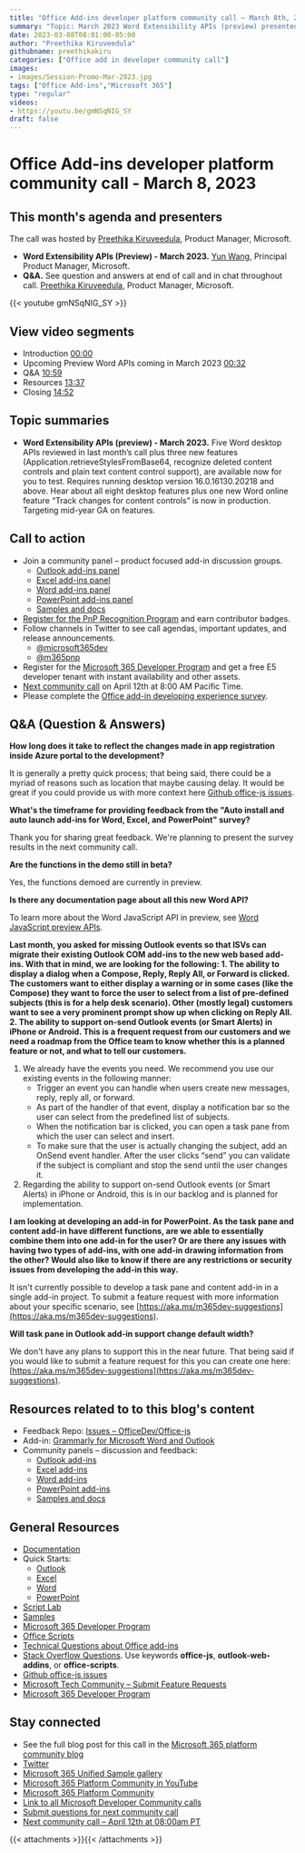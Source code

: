 ```yaml
---
title: "Office Add-ins developer platform community call – March 8th, 2023"
summary: "Topic: March 2023 Word Extensibility APIs (preview) presented by Yun Wang, Principal Product Manager at Microsoft. The call was hosted by Preethika Kiruveedula. Recorded on March 8, 2023."
date: 2023-03-08T08:01:00-05:00
author: "Preethika Kiruveedula"
githubname: preethikakiru
categories: ["Office add in developer community call"]
images:
- images/Session-Promo-Mar-2023.jpg
tags: ["Office Add-ins","Microsoft 365"]
type: "regular"
videos:
- https://youtu.be/gmNSqNIG_SY
draft: false
---
```


# Office Add-ins developer platform community call - March 8, 2023

## This month's agenda and presenters

The call was hosted by [Preethika Kiruveedula](www.linkedin.com/in/preethika-kiruveedula-529b7a148), Product Manager, Microsoft.

* **Word Extensibility APIs (Preview) - March 2023.** [Yun Wang](https://www.linkedin.com/in/wang-yun-99370463/?originalSubdomain=cn), Principal Product Manager, Microsoft.
* **Q&A.** See question and answers at end of call and in chat throughout call. [Preethika Kiruveedula](www.linkedin.com/in/preethika-kiruveedula-529b7a14), Product Manager, Microsoft.

{{< youtube gmNSqNIG_SY >}}

## View video segments

* Introduction [00:00](https://youtu.be/gmNSqNIG_SY?t=0)
* Upcoming Preview Word APIs coming in March 2023 [00:32](https://youtu.be/gmNSqNIG_SY?t=32)
* Q&A [10:59](https://youtu.be/gmNSqNIG_SY?t=659)
* Resources [13:37](https://youtu.be/gmNSqNIG_SY?t=817)
* Closing [14:52](https://youtu.be/gmNSqNIG_SY?t=892)

## Topic summaries

* **Word Extensibility APIs (preview) - March 2023.** Five Word desktop APIs reviewed in last month’s call plus three new features (Application.retrieveStylesFromBase64, recognize deleted content controls and plain text content control support), are available now for you to test.  Requires running desktop version 16.0.16130.20218 and above.  Hear about all eight desktop features plus one new Word online feature “Track changes for content controls” is now in production. Targeting mid-year GA on features.

## Call to action

* Join a community panel – product focused add-in discussion groups.
    * [Outlook add-ins panel](https://ux.microsoft.com/Panel/OutlookAddinDeveloper)
    * [Excel add-ins panel](https://ux.microsoft.com/Panel/ExcelAddinDeveloper)
    * [Word add-ins panel](https://ux.microsoft.com/Panel/WordAddinDeveloper)
    * [PowerPoint add-ins panel](https://ux.microsoft.com/Panel/PowerPointAddinDeveloper)
    * [Samples and docs](https://ux.microsoft.com/Panel/OfficeAddinImproveSamplesDocs)
* [Register for the PnP Recognition Program](https://pnp.github.io/recognitionprogram/) and earn contributor badges.
* Follow channels in Twitter to see call agendas, important updates, and release announcements.
    * [@microsoft365dev](https://twitter.com/microsoft365dev)
    * [@m365pnp](https://twitter.com/m365pnp)
* Register for the [Microsoft 365 Developer Program](https://aka.ms/m365/devprogram) and get a free E5 developer tenant with instant availability and other assets.
* [Next community call](https://aka.ms/officeaddinscommunitycall) on April 12th at 8:00 AM Pacific Time.
* Please complete the [Office add-in developing experience survey](https://forms.office.com/r/wmzCgccbPa).

## Q&A (Question & Answers)

**How long does it take to reflect the changes made in app registration inside Azure portal to the development?**

It is generally a pretty quick process; that being said, there could be a myriad of reasons such as location that maybe causing delay. It would be great if you could provide us with more context here [Github office-js issues](https://github.com/OfficeDev/office-js/issues).

**What's the timeframe for providing feedback from the "Auto install and auto launch add-ins for Word, Excel, and PowerPoint" survey?**

Thank you for sharing great feedback. We're planning to present the survey results in the next community call.

**Are the functions in the demo still in beta?**

Yes, the functions demoed are currently in preview.

**Is there any documentation page about all this new Word API?**

To learn more about the Word JavaScript API in preview, see [Word JavaScript preview APIs](https://learn.microsoft.com/javascript/api/requirement-sets/word/word-preview-apis?view=powerpoint-js-preview).

**Last month, you asked for missing Outlook events so that ISVs can migrate their existing Outlook COM add-ins to the new web based add-ins. With that in mind, we are looking for the following: 1. The ability to display a dialog when a Compose, Reply, Reply All, or Forward is clicked. The customers want to either display a warning or in some cases (like the Compose) they want to force the user to select from a list of pre-defined subjects (this is for a help desk scenario). Other (mostly legal) customers want to see a very prominent prompt show up when clicking on Reply All. 2. The ability to support on-send Outlook events (or Smart Alerts) in iPhone or Android. This is a frequent request from our customers and we need a roadmap from the Office team to know whether this is a planned feature or not, and what to tell our customers.**

1. We already have the events you need. We recommend you use our existing events in the following manner:
   * Trigger an event you can handle when users create new messages, reply, reply all, or forward.
   * As part of the handler of that event, display a notification bar so the user can select from the predefined list of subjects.  
   * When the notification bar is clicked, you can open a task pane from which the user can select and insert.
   * To make sure that the user is actually changing the subject, add an OnSend event handler. After the user clicks “send” you can validate if the subject is compliant and stop the send until the user changes it.
2. Regarding the ability to support on-send Outlook events (or Smart Alerts) in iPhone or Android, this is in our backlog and is planned for implementation. 

**I am looking at developing an add-in for PowerPoint. As the task pane and content add-in have different functions, are we able to essentially combine them into one add-in for the user? Or are there any issues with having two types of add-ins, with one add-in drawing information from the other? Would also like to know if there are any restrictions or security issues from developing the add-in this way.**

It isn't currently possible to develop a task pane and content add-in in a single add-in project. To submit a feature request with more information about your specific scenario, see [https://aka.ms/m365dev-suggestions](https://aka.ms/m365dev-suggestions).

**Will task pane in Outlook add-in support change default width?**

We don't have any plans to support this in the near future. That being said if you would like to submit a feature request for this you can create one here: [https://aka.ms/m365dev-suggestions](https://aka.ms/m365dev-suggestions).

## Resources related to to this blog's content

* Feedback Repo: [Issues – OfficeDev/Office-js](https://github.com/OfficeDev/office-js/issues)
* Add-in: [Grammarly for Microsoft Word and Outlook](https://www.grammarly.com/office-addin)
* Community panels – discussion and feedback:
  * [Outlook add-ins](https://ux.microsoft.com/Panel/OutlookAddinDeveloper)
  * [Excel add-ins](https://ux.microsoft.com/Panel/ExcelAddinDeveloper)
  * [Word add-ins ](https://ux.microsoft.com/Panel/WordAddinDeveloper)
  * [PowerPoint add-ins](https://ux.microsoft.com/Panel/PowerPointAddinDeveloper)
  * [Samples and docs](https://ux.microsoft.com/Panel/OfficeAddinImproveSamplesDocs)

## General Resources

* [Documentation](https://aka.ms/office-add-ins-docs)
* Quick Starts:
  * [Outlook](https://learn.microsoft.com/office/dev/add-ins/quickstarts/outlook-quickstart)
  * [Excel](https://learn.microsoft.com/office/dev/add-ins/quickstarts/excel-quickstart-jquery)
  * [Word](https://learn.microsoft.com/office/dev/add-ins/quickstarts/word-quickstart)
  * [PowerPoint](https://learn.microsoft.com/office/dev/add-ins/quickstarts/powerpoint-quickstart)
* [Script Lab](https://aka.ms/getscriptlab)
* [Samples](https://aka.ms/officeaddinsamples)
* [Microsoft 365 Developer Program](https://aka.ms/M365devprogram)
* [Office Scripts](aka.ms/office-scripts-docs)
* [Technical Questions about Office add-ins](https://aka.ms/office-addins-dev-questions)
* [Stack Overflow Questions](https://stackoverflow.com). Use keywords **office-js**, **outlook-web-addins**, or **office-scripts**.
* [Github office-js issues](https://github.com/OfficeDev/office-js/issues)
* [Microsoft Tech Community – Submit Feature Requests](https://aka.ms/m365dev-suggestions)
* [Microsoft 365 Developer Program](https://aka.ms/M365devprogram)

## Stay connected

* See the full blog post for this call in the [Microsoft 365 platform community blog](https://aka.ms/m365pnp/blog)
* [Twitter](https://twitter.com/microsoft365dev)
* [Microsoft 365 Unified Sample gallery](https://aka.ms/community/samples)
* [Microsoft 365 Platform Community in YouTube](https://aka.ms/community/videos)
* [Microsoft 365 Platform Community](https://aka.ms/community/home)
* [Link to all Microsoft Developer Community calls](https://aka.ms/M365DevCalls)
* [Submit questions for next community call](https://aka.ms/officeaddinsform)
* [Next community call – April 12th at 08:00am PT](https://aka.ms/officeaddinscommunitycall)

{{< attachments >}}{{< /attachments >}}
